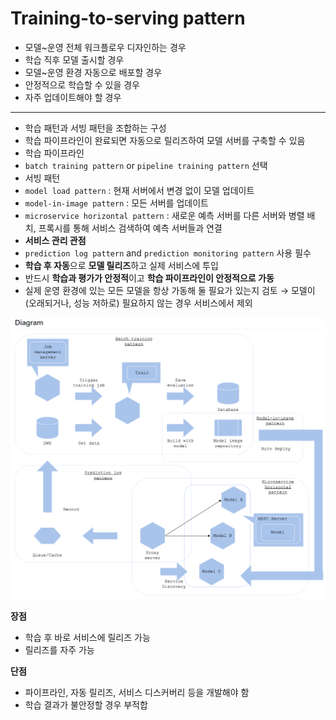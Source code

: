 # Training-to-serving pattern

- 모델~운영 전체 워크플로우 디자인하는 경우
- 학습 직후 모델 출시할 경우
- 모델~운영 환경 자동으로 배포할 경우
- 안정적으로 학습할 수 있을 경우
- 자주 업데이트해야 할 경우

---

- 학습 패턴과 서빙 패턴을 조합하는 구성
- 학습 파이프라인이 완료되면 자동으로 릴리즈하여 모델 서버를 구축할 수 있음
- 학습 파이프라인
- `batch training pattern` or `pipeline training pattern` 선택
- 서빙 패턴
- `model load pattern` : 현재 서버에서 변경 없이 모델 업데이트
- `model-in-image pattern` : 모든 서버를 업데이트
- `microservice horizontal pattern` : 새로운 예측 서버를 다른 서버와 병렬 배치, 프록시를 통해 서비스 검색하여 예측 서버들과 연결
- **서비스 관리 관점**
- `prediction log pattern` and `prediction monitoring pattern` 사용 필수
- **학습 후 자동**으로 **모델 릴리즈**하고 실제 서비스에 투입
- 반드시 **학습과 평가가 안정적**이고 **학습 파이프라인이 안정적으로 가동**
- 실제 운영 환경에 있는 모든 모델을 항상 가동해 둘 필요가 있는지 검토
→ 모델이 (오래되거나, 성능 저하로) 필요하지 않는 경우 서비스에서 제외

![Training-t%209ee9f/Untitled.png](Training-t%209ee9f/Untitled.png)

**장점**

- 학습 후 바로 서비스에 릴리즈 가능
- 릴리즈를 자주 가능

**단점**

- 파이프라인, 자동 릴리즈, 서비스 디스커버리 등을 개발해야 함
- 학습 결과가 불안정할 경우 부적합